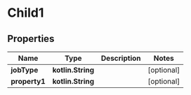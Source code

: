
# Child1

## Properties
| Name | Type | Description | Notes |
| ------------ | ------------- | ------------- | ------------- |
| **jobType** | **kotlin.String** |  |  [optional] |
| **property1** | **kotlin.String** |  |  [optional] |



